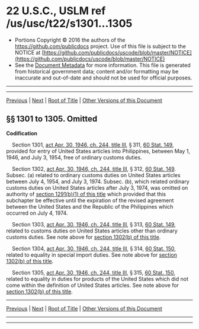 ---
---

# 22 U.S.C., USLM ref /us/usc/t22/s1301...1305

* Portions Copyright © 2016 the authors of the https://github.com/publicdocs project.
  Use of this file is subject to the NOTICE at [https://github.com/publicdocs/uscode/blob/master/NOTICE](https://github.com/publicdocs/uscode/blob/master/NOTICE)
* See the [Document Metadata](././../../../../../..//README.md) for more information.
  This file is generated from historical government data; content and/or formatting may be inaccurate and out-of-date and should not be used for official purposes.

----------
----------

[Previous](./../../../../../..//us/usc/t22/ch15/schII/pt2/m__us_usc_t22_ch15_schII_pt2.md) | [Next](./../../../../../..//us/usc/t22/ch15/schII/pt3/m__us_usc_t22_ch15_schII_pt3.md) | [Root of Title](./../../../../../../) | [Other Versions of this Document](https://publicdocs.github.io/go/links?ns=uslm&ref=%2Fus%2Fusc%2Ft22%2Fs1301...1305)

## §§ 1301 to 1305. Omitted

 __Codification__ 

    Section 1301, [act Apr. 30, 1946, ch. 244, title III][/us/act/1946-04-30/ch244/tIII], § 311, [60 Stat. 149][/us/stat/60/149], provided for entry of United States articles into Philippines, between May 1, 1946, and July 3, 1954, free of ordinary customs duties.

    Section 1302, [act Apr. 30, 1946, ch. 244, title III][/us/act/1946-04-30/ch244/tIII], § 312, [60 Stat. 149][/us/stat/60/149]. Subsec. (a) related to ordinary customs duties on United States articles between July 4, 1954, and July 3, 1974. Subsec. (b), which related ordinary customs duties on United States articles after July 3, 1974, was omitted on authority of [section 1291(b)(1) of this title][/us/usc/t22/s1291/b/1] which provided that this subchapter be effective until the expiration of the revised agreement between the United States and the Republic of the Philippines which occurred on July 4, 1974.

    Section 1303, [act Apr. 30, 1946, ch. 244, title III][/us/act/1946-04-30/ch244/tIII], § 313, [60 Stat. 149][/us/stat/60/149], related to customs duties on United States articles other than ordinary customs duties. See note above for [section 1302(b) of this title][/us/usc/t22/s1302/b].

    Section 1304, [act Apr. 30, 1946, ch. 244, title III][/us/act/1946-04-30/ch244/tIII], § 314, [60 Stat. 150][/us/stat/60/150], related to equality in special import duties. See note above for [section 1302(b) of this title][/us/usc/t22/s1302/b].

    Section 1305, [act Apr. 30, 1946, ch. 244, title III][/us/act/1946-04-30/ch244/tIII], § 315, [60 Stat. 150][/us/stat/60/150], related to equality in duties for products of the United States which did not come within the definition of United States articles. See note above for [section 1302(b) of this title][/us/usc/t22/s1302/b].

----------

[Previous](./../../../../../..//us/usc/t22/ch15/schII/pt2/m__us_usc_t22_ch15_schII_pt2.md) | [Next](./../../../../../..//us/usc/t22/ch15/schII/pt3/m__us_usc_t22_ch15_schII_pt3.md) | [Root of Title](./../../../../../../) | [Other Versions of this Document](https://publicdocs.github.io/go/links?ns=uslm&ref=%2Fus%2Fusc%2Ft22%2Fs1301...1305)

----------
----------

[/us/act/1946-04-30/ch244/tIII]: https://publicdocs.github.io/go/links?ns=uslm&ref=%2Fus%2Fact%2F1946-04-30%2Fch244%2FtIII
[/us/stat/60/149]: https://publicdocs.github.io/go/links?ns=uslm&ref=%2Fus%2Fstat%2F60%2F149
[/us/act/1946-04-30/ch244/tIII]: https://publicdocs.github.io/go/links?ns=uslm&ref=%2Fus%2Fact%2F1946-04-30%2Fch244%2FtIII
[/us/stat/60/149]: https://publicdocs.github.io/go/links?ns=uslm&ref=%2Fus%2Fstat%2F60%2F149
[/us/usc/t22/s1291/b/1]: https://publicdocs.github.io/go/links?ns=uslm&ref=%2Fus%2Fusc%2Ft22%2Fs1291%2Fb%2F1
[/us/act/1946-04-30/ch244/tIII]: https://publicdocs.github.io/go/links?ns=uslm&ref=%2Fus%2Fact%2F1946-04-30%2Fch244%2FtIII
[/us/stat/60/149]: https://publicdocs.github.io/go/links?ns=uslm&ref=%2Fus%2Fstat%2F60%2F149
[/us/usc/t22/s1302/b]: https://publicdocs.github.io/go/links?ns=uslm&ref=%2Fus%2Fusc%2Ft22%2Fs1302%2Fb
[/us/act/1946-04-30/ch244/tIII]: https://publicdocs.github.io/go/links?ns=uslm&ref=%2Fus%2Fact%2F1946-04-30%2Fch244%2FtIII
[/us/stat/60/150]: https://publicdocs.github.io/go/links?ns=uslm&ref=%2Fus%2Fstat%2F60%2F150
[/us/usc/t22/s1302/b]: https://publicdocs.github.io/go/links?ns=uslm&ref=%2Fus%2Fusc%2Ft22%2Fs1302%2Fb
[/us/act/1946-04-30/ch244/tIII]: https://publicdocs.github.io/go/links?ns=uslm&ref=%2Fus%2Fact%2F1946-04-30%2Fch244%2FtIII
[/us/stat/60/150]: https://publicdocs.github.io/go/links?ns=uslm&ref=%2Fus%2Fstat%2F60%2F150
[/us/usc/t22/s1302/b]: https://publicdocs.github.io/go/links?ns=uslm&ref=%2Fus%2Fusc%2Ft22%2Fs1302%2Fb


